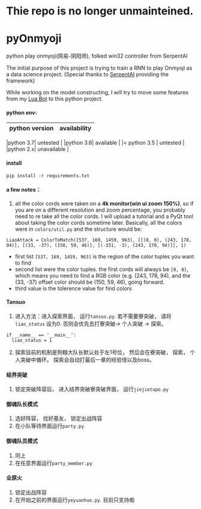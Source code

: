 # Thie repo is no longer unmainteined.

# pyOnmyoji
python play onmyoji(网易-阴阳师), folked win32 controller from SerpentAI

The initial purpose of this project is trying to train a RNN to play Onmyoji as a data science project. (Special thanks to [SerpentAI](https://github.com/SerpentAI/SerpentAI) providing the framework)

While working on the model constructing, I will try to move some features from my [Lua Bot](https://github.com/luoy2/yys_lua_script) to this python project.

#### python env:

| python version        | availability |
| ------------- |:-------------:|

|python 3.7| untested |
|python 3.6| available |
|< python 3.5 | untested     |
|python 2.x| unavailable |


#### install
```
pip install -r requirements.txt
```



#### a few notes：
1. all the color cords were taken on a **4k monitor(win ui zoom 150%)**, so if you are on a different resolution and zoom percentage, you probably need to re take all the color cords. I will upload a tutorial and a PyQt tool about taking the color cords sometime later. Basically, all the colors were in `colors/util.py` and the structure would be:

```
LiaoAttack = ColorToMatch([537, 169, 1459, 963], [[(0, 0), (243, 178, 94)], [(33, -37), (150, 59, 46)], [(-331, -3), (243, 178, 94)]], 1)
```

  - first list `[537, 169, 1459, 963]` is the region of the color tuples you want to find
  - second list were the color tuples. the first cords will always be `[0, 0]`, which means you need to find a RGB color (e.g. (243, 178, 94), and the (33, -37) offset color should be (150, 59, 46), going forward.
  - third value is the tolerence value for find colors
 
 
 
 #### Tansuo
1. 进入方法：进入探索界面， 运行`tansuo.py`. 若不需要寮突破， 请将`liao_status` 设为0. 否则会优先去打寮突破-> 个人突破 -> 探索。
  ```
  if __name__ == '__main__':
    liao_status = 1
  ```
2. 探索目前的机制是狗粮大队长默认处于左1号位， 然后会在寮突破， 探索， 个人突破中循环。 探索会自动打最后一章的经验怪以及boss。
  
  
 #### 结界突破
 1. 锁定突破阵容后， 进入结界突破寮突破界面， 运行`jiejietupo.py`
 
 #### 御魂队长模式
 1. 选好阵容， 找好基友， 锁定出战阵容
 2. 在小队等待界面运行`party.py`
 
 #### 御魂队员模式
 1. 同上
 2. 在任意界面运行`party_member.py`
 
 
 #### 业原火
 1. 锁定出战阵容
 2. 在开始之前的界面运行`yeyuanhuo.py`. 目前只支持痴
 
 
 
